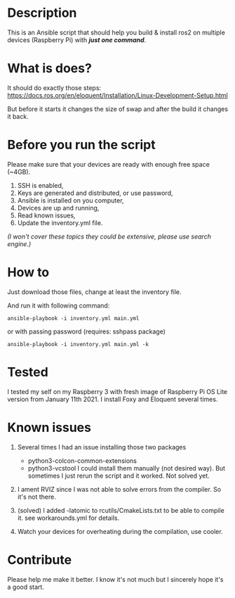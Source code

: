 
# Description

This is an Ansible script that should help you build & install ros2 on multiple devices (Raspberry Pi) with ***just one command***.

# What is does?

It should do exactly those steps: https://docs.ros.org/en/eloquent/Installation/Linux-Development-Setup.html

But before it starts it changes the size of swap and after the build it changes it back.


# Before you run the script

Please make sure that your devices are ready with enough free space (~4GB).
1. SSH is enabled,
2. Keys are generated and distributed, or use password,
3. Ansible is installed on you computer,
4. Devices are up and running,
5. Read known issues,
6. Update the inventory.yml file.

_(I won't cover these topics they could be extensive, please use search engine.)_

# How to

Just download those files, change at least the inventory file.

And run it with following command:
```
ansible-playbook -i inventory.yml main.yml
```
or with passing password (requires: sshpass package)
```
ansible-playbook -i inventory.yml main.yml -k
```

# Tested

I tested my self on my Raspberry 3 with fresh image of Raspberry Pi OS Lite version from January 11th 2021.
I install Foxy and Eloquent several times.

# Known issues

1) Several times I had an issue installing those two packages
      - python3-colcon-common-extensions
      - python3-vcstool
 I could install them manually (not desired way). But sometimes I just rerun the script and it worked. Not solved yet.
 
2) I ament RVIZ since I was not able to solve errors from the compiler. So it's not there.

3) (solved) I added -latomic to rcutils/CmakeLists.txt to be able to compile it. see workarounds.yml for details.

4) Watch your devices for overheating during the compilation, use cooler.


# Contribute

Please help me make it better. I know it's not much but I sincerely hope it's a good start.
